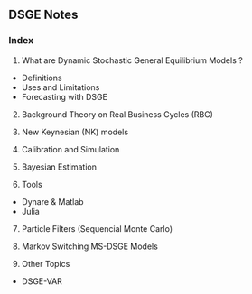 ## DSGE Notes 

### Index 

1. What are Dynamic Stochastic General Equilibrium Models ? 
  
* Definitions
* Uses and Limitations
* Forecasting with DSGE 

2. Background Theory on Real Business Cycles (RBC)

3. New Keynesian (NK) models 

4. Calibration and Simulation

5. Bayesian Estimation

6. Tools 
* Dynare & Matlab 
* Julia 

7. Particle Filters (Sequencial Monte Carlo)

8. Markov Switching MS-DSGE Models 

9. Other Topics 

* DSGE-VAR
